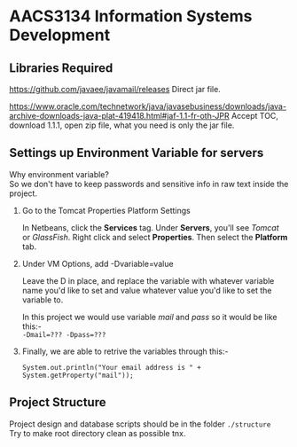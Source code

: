# AACS3134 Information Systems Development

## Libraries Required

https://github.com/javaee/javamail/releases
Direct jar file.

https://www.oracle.com/technetwork/java/javasebusiness/downloads/java-archive-downloads-java-plat-419418.html#jaf-1.1-fr-oth-JPR
Accept TOC, download 1.1.1, open zip file, what you need is only the jar file.

## Settings up Environment Variable for servers
Why environment variable?  
So we don't have to keep passwords and sensitive info in raw text inside the project.

1. Go to the Tomcat Properties Platform Settings

    In Netbeans, click the **Services** tag. Under **Servers**, you'll see *Tomcat* or *GlassFish*. Right click and select **Properties**. Then select the **Platform** tab.

2. Under VM Options, add -Dvariable=value

    Leave the D in place, and replace the variable with whatever variable name you'd like to set and value whatever value you'd like to set the variable to.

    In this project we would use variable *mail* and *pass* so it would be like this:-  
    `-Dmail=??? -Dpass=???`

3. Finally, we are able to retrive the variables through this:-

    `System.out.println("Your email address is " + System.getProperty("mail"));`

## Project Structure

Project design and database scripts should be in the folder `./structure`  
Try to make root directory clean as possible tnx.

